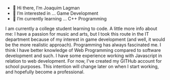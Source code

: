 - 👋 Hi there, I’m Joaquim Lagman
- 👀 I’m interested in ... Game Development
- 🌱 I’m currently learning ... C++ Programming

 I am currently a college student learning to code. A little more info about me: I have a 
 passion for music and arts, but I took this route in the IT department because of my interest 
 in game development (and well, it would be the more realistic approach). Programming has always fascinated me. 
 I think I have better knowledge of Web Programming compared to software development and such. I have some 
 experience working with Javascript in relation to web development. For now, I've created my GITHub account 
 for school purposes. This intention will change later on when I start working, and hopefully become a professional. 



<!---
myleslagman/myleslagman is a ✨ special ✨ repository because its `README.md` (this file) appears on your GitHub profile.
You can click the Preview link to take a look at your changes.
--->
